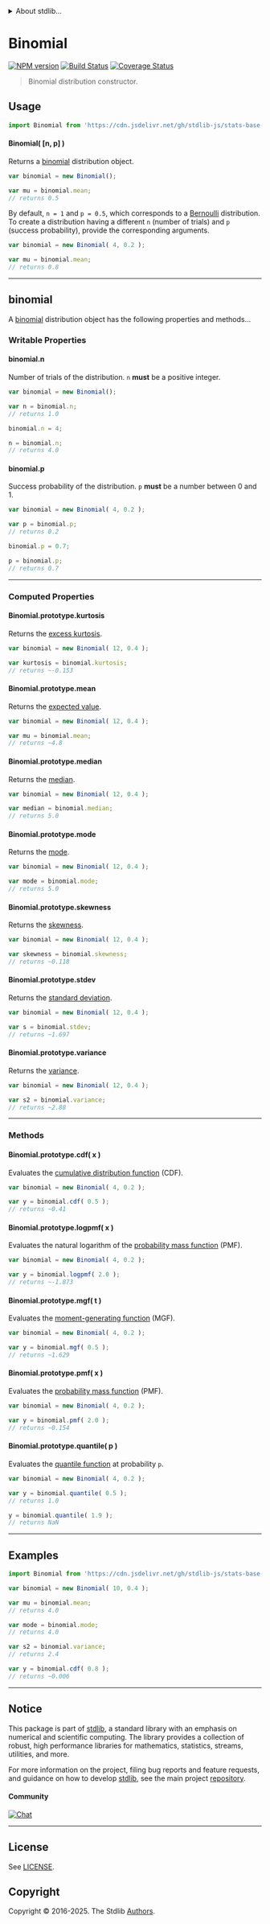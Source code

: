 <!--

@license Apache-2.0

Copyright (c) 2018 The Stdlib Authors.

Licensed under the Apache License, Version 2.0 (the "License");
you may not use this file except in compliance with the License.
You may obtain a copy of the License at

   http://www.apache.org/licenses/LICENSE-2.0

Unless required by applicable law or agreed to in writing, software
distributed under the License is distributed on an "AS IS" BASIS,
WITHOUT WARRANTIES OR CONDITIONS OF ANY KIND, either express or implied.
See the License for the specific language governing permissions and
limitations under the License.

-->


<details>
  <summary>
    About stdlib...
  </summary>
  <p>We believe in a future in which the web is a preferred environment for numerical computation. To help realize this future, we've built stdlib. stdlib is a standard library, with an emphasis on numerical and scientific computation, written in JavaScript (and C) for execution in browsers and in Node.js.</p>
  <p>The library is fully decomposable, being architected in such a way that you can swap out and mix and match APIs and functionality to cater to your exact preferences and use cases.</p>
  <p>When you use stdlib, you can be absolutely certain that you are using the most thorough, rigorous, well-written, studied, documented, tested, measured, and high-quality code out there.</p>
  <p>To join us in bringing numerical computing to the web, get started by checking us out on <a href="https://github.com/stdlib-js/stdlib">GitHub</a>, and please consider <a href="https://opencollective.com/stdlib">financially supporting stdlib</a>. We greatly appreciate your continued support!</p>
</details>

# Binomial

[![NPM version][npm-image]][npm-url] [![Build Status][test-image]][test-url] [![Coverage Status][coverage-image]][coverage-url] <!-- [![dependencies][dependencies-image]][dependencies-url] -->

> Binomial distribution constructor.

<!-- Section to include introductory text. Make sure to keep an empty line after the intro `section` element and another before the `/section` close. -->

<section class="intro">

</section>

<!-- /.intro -->

<!-- Package usage documentation. -->



<section class="usage">

## Usage

```javascript
import Binomial from 'https://cdn.jsdelivr.net/gh/stdlib-js/stats-base-dists-binomial-ctor@deno/mod.js';
```

#### Binomial( \[n, p] )

Returns a [binomial][binomial-distribution] distribution object.

```javascript
var binomial = new Binomial();

var mu = binomial.mean;
// returns 0.5
```

By default, `n = 1` and `p = 0.5`, which corresponds to a [Bernoulli][bernoulli-distribution] distribution. To create a distribution having a different `n` (number of trials) and `p` (success probability), provide the corresponding arguments.

```javascript
var binomial = new Binomial( 4, 0.2 );

var mu = binomial.mean;
// returns 0.8
```

* * *

## binomial

A [binomial][binomial-distribution] distribution object has the following properties and methods...

### Writable Properties

#### binomial.n

Number of trials of the distribution. `n` **must** be a positive integer.

```javascript
var binomial = new Binomial();

var n = binomial.n;
// returns 1.0

binomial.n = 4;

n = binomial.n;
// returns 4.0
```

#### binomial.p

Success probability of the distribution. `p` **must** be a number between 0 and 1.

```javascript
var binomial = new Binomial( 4, 0.2 );

var p = binomial.p;
// returns 0.2

binomial.p = 0.7;

p = binomial.p;
// returns 0.7
```

* * *

### Computed Properties

#### Binomial.prototype.kurtosis

Returns the [excess kurtosis][kurtosis].

```javascript
var binomial = new Binomial( 12, 0.4 );

var kurtosis = binomial.kurtosis;
// returns ~-0.153
```

#### Binomial.prototype.mean

Returns the [expected value][expected-value].

```javascript
var binomial = new Binomial( 12, 0.4 );

var mu = binomial.mean;
// returns ~4.8
```

#### Binomial.prototype.median

Returns the [median][median].

```javascript
var binomial = new Binomial( 12, 0.4 );

var median = binomial.median;
// returns 5.0
```

#### Binomial.prototype.mode

Returns the [mode][mode].

```javascript
var binomial = new Binomial( 12, 0.4 );

var mode = binomial.mode;
// returns 5.0
```

#### Binomial.prototype.skewness

Returns the [skewness][skewness].

```javascript
var binomial = new Binomial( 12, 0.4 );

var skewness = binomial.skewness;
// returns ~0.118
```

#### Binomial.prototype.stdev

Returns the [standard deviation][standard-deviation].

```javascript
var binomial = new Binomial( 12, 0.4 );

var s = binomial.stdev;
// returns ~1.697
```

#### Binomial.prototype.variance

Returns the [variance][variance].

```javascript
var binomial = new Binomial( 12, 0.4 );

var s2 = binomial.variance;
// returns ~2.88
```

* * *

### Methods

#### Binomial.prototype.cdf( x )

Evaluates the [cumulative distribution function][cdf] (CDF).

```javascript
var binomial = new Binomial( 4, 0.2 );

var y = binomial.cdf( 0.5 );
// returns ~0.41
```

#### Binomial.prototype.logpmf( x )

Evaluates the natural logarithm of the [probability mass function][pmf] (PMF).

```javascript
var binomial = new Binomial( 4, 0.2 );

var y = binomial.logpmf( 2.0 );
// returns ~-1.873
```

#### Binomial.prototype.mgf( t )

Evaluates the [moment-generating function][mgf] (MGF).

```javascript
var binomial = new Binomial( 4, 0.2 );

var y = binomial.mgf( 0.5 );
// returns ~1.629
```

#### Binomial.prototype.pmf( x )

Evaluates the [probability mass function][pmf] (PMF).

```javascript
var binomial = new Binomial( 4, 0.2 );

var y = binomial.pmf( 2.0 );
// returns ~0.154
```

#### Binomial.prototype.quantile( p )

Evaluates the [quantile function][quantile-function] at probability `p`.

```javascript
var binomial = new Binomial( 4, 0.2 );

var y = binomial.quantile( 0.5 );
// returns 1.0

y = binomial.quantile( 1.9 );
// returns NaN
```

</section>

<!-- /.usage -->

<!-- Package usage notes. Make sure to keep an empty line after the `section` element and another before the `/section` close. -->

<section class="notes">

</section>

<!-- /.notes -->

<!-- Package usage examples. -->

* * *

<section class="examples">

## Examples

<!-- eslint no-undef: "error" -->

```javascript
import Binomial from 'https://cdn.jsdelivr.net/gh/stdlib-js/stats-base-dists-binomial-ctor@deno/mod.js';

var binomial = new Binomial( 10, 0.4 );

var mu = binomial.mean;
// returns 4.0

var mode = binomial.mode;
// returns 4.0

var s2 = binomial.variance;
// returns 2.4

var y = binomial.cdf( 0.8 );
// returns ~0.006
```

</section>

<!-- /.examples -->

<!-- Section to include cited references. If references are included, add a horizontal rule *before* the section. Make sure to keep an empty line after the `section` element and another before the `/section` close. -->

<section class="references">

</section>

<!-- /.references -->

<!-- Section for related `stdlib` packages. Do not manually edit this section, as it is automatically populated. -->

<section class="related">

</section>

<!-- /.related -->

<!-- Section for all links. Make sure to keep an empty line after the `section` element and another before the `/section` close. -->


<section class="main-repo" >

* * *

## Notice

This package is part of [stdlib][stdlib], a standard library with an emphasis on numerical and scientific computing. The library provides a collection of robust, high performance libraries for mathematics, statistics, streams, utilities, and more.

For more information on the project, filing bug reports and feature requests, and guidance on how to develop [stdlib][stdlib], see the main project [repository][stdlib].

#### Community

[![Chat][chat-image]][chat-url]

---

## License

See [LICENSE][stdlib-license].


## Copyright

Copyright &copy; 2016-2025. The Stdlib [Authors][stdlib-authors].

</section>

<!-- /.stdlib -->

<!-- Section for all links. Make sure to keep an empty line after the `section` element and another before the `/section` close. -->

<section class="links">

[npm-image]: http://img.shields.io/npm/v/@stdlib/stats-base-dists-binomial-ctor.svg
[npm-url]: https://npmjs.org/package/@stdlib/stats-base-dists-binomial-ctor

[test-image]: https://github.com/stdlib-js/stats-base-dists-binomial-ctor/actions/workflows/test.yml/badge.svg?branch=main
[test-url]: https://github.com/stdlib-js/stats-base-dists-binomial-ctor/actions/workflows/test.yml?query=branch:main

[coverage-image]: https://img.shields.io/codecov/c/github/stdlib-js/stats-base-dists-binomial-ctor/main.svg
[coverage-url]: https://codecov.io/github/stdlib-js/stats-base-dists-binomial-ctor?branch=main

<!--

[dependencies-image]: https://img.shields.io/david/stdlib-js/stats-base-dists-binomial-ctor.svg
[dependencies-url]: https://david-dm.org/stdlib-js/stats-base-dists-binomial-ctor/main

-->

[chat-image]: https://img.shields.io/gitter/room/stdlib-js/stdlib.svg
[chat-url]: https://app.gitter.im/#/room/#stdlib-js_stdlib:gitter.im

[stdlib]: https://github.com/stdlib-js/stdlib

[stdlib-authors]: https://github.com/stdlib-js/stdlib/graphs/contributors

[umd]: https://github.com/umdjs/umd
[es-module]: https://developer.mozilla.org/en-US/docs/Web/JavaScript/Guide/Modules

[deno-url]: https://github.com/stdlib-js/stats-base-dists-binomial-ctor/tree/deno
[deno-readme]: https://github.com/stdlib-js/stats-base-dists-binomial-ctor/blob/deno/README.md
[umd-url]: https://github.com/stdlib-js/stats-base-dists-binomial-ctor/tree/umd
[umd-readme]: https://github.com/stdlib-js/stats-base-dists-binomial-ctor/blob/umd/README.md
[esm-url]: https://github.com/stdlib-js/stats-base-dists-binomial-ctor/tree/esm
[esm-readme]: https://github.com/stdlib-js/stats-base-dists-binomial-ctor/blob/esm/README.md
[branches-url]: https://github.com/stdlib-js/stats-base-dists-binomial-ctor/blob/main/branches.md

[stdlib-license]: https://raw.githubusercontent.com/stdlib-js/stats-base-dists-binomial-ctor/main/LICENSE

[bernoulli-distribution]: https://en.wikipedia.org/wiki/Bernoulli_distribution

[binomial-distribution]: https://en.wikipedia.org/wiki/Binomial_distribution

[cdf]: https://en.wikipedia.org/wiki/Cumulative_distribution_function

[mgf]: https://en.wikipedia.org/wiki/Moment-generating_function

[pmf]: https://en.wikipedia.org/wiki/Probability_mass_function

[quantile-function]: https://en.wikipedia.org/wiki/Quantile_function

[expected-value]: https://en.wikipedia.org/wiki/Expected_value

[kurtosis]: https://en.wikipedia.org/wiki/Kurtosis

[median]: https://en.wikipedia.org/wiki/Median

[mode]: https://en.wikipedia.org/wiki/Mode_%28statistics%29

[skewness]: https://en.wikipedia.org/wiki/Skewness

[standard-deviation]: https://en.wikipedia.org/wiki/Standard_deviation

[variance]: https://en.wikipedia.org/wiki/Variance

</section>

<!-- /.links -->
